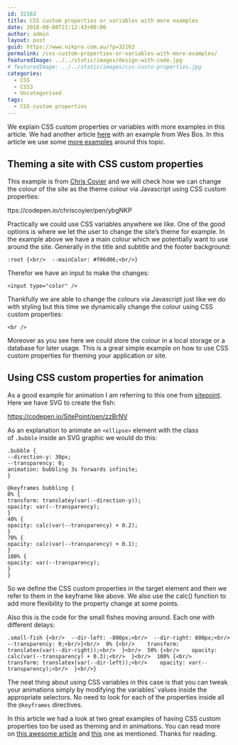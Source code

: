```yaml
---
id: 32163
title: CSS custom properties or variables with more examples
date: 2018-09-08T21:12:43+00:00
author: admin
layout: post
guid: https://www.nikpro.com.au/?p=32163
permalink: /css-custom-properties-or-variables-with-more-examples/
featuredImage: ../../static/images/design-with-code.jpg
# featuredImage: ../../static/images/css-custo-properties.jpg
categories:
  - CSS
  - CSS3
  - Uncategorised
tags:
  - CSS custom properties
---
```


We explain CSS custom properties or variables with more examples in this article. We had another article [here](https://www.nikpro.com.au/how-to-update-css-variables-using-javascript-with-examples/) with an example from Wes Bos. In this article we use some [more examples](https://www.nikpro.com.au/another-look-at-css-variables-features-with-some-examples/) around this topic.

## Theming a site with CSS custom properties

This example is from <a href="https://css-tricks.com/css-custom-properties-theming/" target="_blank" rel="noopener noreferrer">Chris Coyier</a> and we will check how we can change the colour of the site as the theme colour via Javascript using CSS custom properties:

ttps://codepen.io/chriscoyier/pen/ybgNKP

Practically we could use CSS variables anywhere we like. One of the good options is where we let the user to change the site&#8217;s theme for example. In the example above we have a main colour which we potentially want to use around the site. Generally in the title and subtitle and the footer background:

```
:root {<br/>  --mainColor: #f06d06;<br/>}
```

Therefor we have an input to make the changes:

```
<input type="color" />
```

Thankfully we are able to change the colours via Javascript just like we do with styling but this time we dynamically change the colour using CSS custom properties:

```
<br />
```

Moreover as you see here we could store the colour in a local storage or a database for later usage. This is a great simple example on how to use CSS custom properties for theming your application or site.

## Using CSS custom properties for animation

As a good example for animation I am referring to this one from <a href="https://www.sitepoint.com/practical-guide-css-variables-custom-properties/" target="_blank" rel="noreferrer noopener">sitepoint</a>. Here we have SVG to create the fish:

https://codepen.io/SitePoint/pen/zzBrNV

As an explanation to animate an `<ellipse>` element with the class of `.bubble` inside an SVG graphic we would do this:

```
.bubble {
--direction-y: 30px;
--transparency: 0;
animation: bubbling 3s forwards infinite;
}

@keyframes bubbling {
0% {
transform: translatey(var(--direction-y));
opacity: var(--transparency);
}
40% {
opacity: calc(var(--transparency) + 0.2);
}
70% {
opacity: calc(var(--transparency) + 0.1);
}
100% {
opacity: var(--transparency);
}
}
```

So we define the CSS custom properties in the target element and then we refer to them in the keyframe like above. We also use the calc() function to add more flexibility to the property change at some points.

Also this is the code for the small fishes moving around. Each one with different delays:

```
.small-fish {<br/>  --dir-left: -800px;<br/>  --dir-right: 800px;<br/>  --transparency: 0;<br/>}<br/>  0% {<br/>    transform: translatex(var(--dir-right));<br/>  }<br/>  50% {<br/>    opacity: calc(var(--transparency) + 0.3);<br/>  }<br/>  100% {<br/>    transform: translatex(var(--dir-left));<br/>    opacity: var(--transparency);<br/>  }<br/>}
```

The neat thing about using CSS variables in this case is that you can tweak your animations simply by modifying the variables’ values inside the appropriate selectors. No need to look for each of the properties inside all the `@keyframes` directives.

In this article we had a look at two great examples of having CSS custom properties too be used as theming and in animations. You can read more on <a href="https://css-tricks.com/css-custom-properties-theming/" target="_blank" rel="noreferrer noopener">this awesome article</a> and <a href="https://www.sitepoint.com/practical-guide-css-variables-custom-properties/" target="_blank" rel="noreferrer noopener">this</a> one as mentioned. Thanks for reading.
